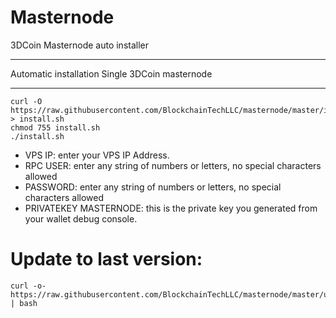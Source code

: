 # Masternode
3DCoin Masternode auto installer

****************************************
Automatic installation Single 3DCoin masternode
****************************************

```
curl -O https://raw.githubusercontent.com/BlockchainTechLLC/masternode/master/install.sh > install.sh
chmod 755 install.sh
./install.sh
```

* VPS IP: enter your VPS IP Address.
* RPC USER: enter any string of numbers or letters, no special characters allowed
* PASSWORD: enter any string of numbers or letters, no special characters allowed
* PRIVATEKEY MASTERNODE: this is the private key you generated from your wallet debug console.

# Update to last version:
```
curl -o- https://raw.githubusercontent.com/BlockchainTechLLC/masternode/master/update.sh | bash
```
